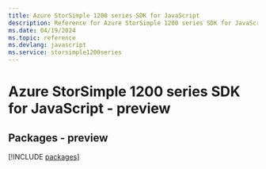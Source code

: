 ```yaml
---
title: Azure StorSimple 1200 series SDK for JavaScript
description: Reference for Azure StorSimple 1200 series SDK for JavaScript
ms.date: 04/19/2024
ms.topic: reference
ms.devlang: javascript
ms.service: storsimple1200series
---
```

# Azure StorSimple 1200 series SDK for JavaScript - preview
## Packages - preview
[!INCLUDE [packages](storsimple-1200-series-index.md)]